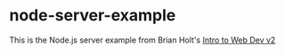 # node-server-example
This is the Node.js server example from Brian Holt's [Intro to Web Dev v2](https://btholt.github.io/intro-to-web-dev-v2/node)
